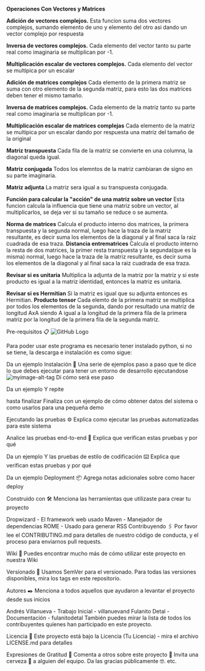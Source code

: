 **Operaciones Con Vectores y Matrices**

**Adición de vectores complejos.**
Esta funcion suma dos vectores complejos, sumando elemento de uno y elemento del otro asi dando un vector complejo por respuesta

**Inversa de vectores complejos.**
Cada elemento del vector tanto su parte real como imaginaria se multiplican por -1.

**Multiplicación escalar de vectores complejos.**
Cada elemento del vector se multipica por un escalar

**Adición de matrices complejos**
Cada elemento de la primera matriz se suma con otro elemento de la segunda matriz, para esto las dos matrices deben tener el mismo tamaño.

**Inversa de matrices complejos.**
Cada elemento de la matriz tanto su parte real como imaginaria se multiplican por -1.

**Multiplicación escalar de matrices complejas**
Cada elemento de la matriz se multipica por un escalar dando por respuesta una matriz del tamaño de la original


**Matriz transpuesta**
Cada fila de la matriz se convierte en una columna, la diagonal queda igual.

**Matriz conjugada**
Todos los elemntos de la matriz cambiaran de signo en su parte imaginaria.

**Matriz adjunta**
La matriz sera igual a su transpuesta conjugada.

**Función para calcular la "acción" de una matriz sobre un vector**
Esta funcion calcula la influencia que tiene una matriz sobre un vector, al multiplicarlos, se deja ver si su tamaño se reduce o se aumenta.

**Norma de matrices**
Calcula el producto interno dos matrices, la primera transpuesta y la segunda normal, luego hace la traza de la matriz resultante, es decir suma los elementos de la diagonal y al final saca la raiz cuadrada de esa traza.
**Distancia entrematrices**
Calcula el producto interno la resta de dos matrices, la primer resta transpuesta y la segunda(que es la misma) normal, luego hace la traza de la matriz resultante, es decir suma los elementos de la diagonal y al final saca la raiz cuadrada de esa traza.


**Revisar si es unitaria**
Multiplica la adjunta de la matriz por la matriz y si este producto es igual a la matriz identidad, entonces la matriz es unitaria.

**Revisar si es Hermitian**
Si la matriz es igual que su adjunta entonces es Hermitian.
**Producto tensor**
Cada elemto de la primera matriz se multiplica por todos los elementos de la segunda, dando por resultado una matriz de longitud AxA siendo A igual a la longitud de la primera fila de la primera matriz por la longitud de la primera fila de la segunda matriz.



Pre-requisitos 📋
![GitHub Logo](https://www.python.org/static/img/python-logo@2x.png)

Para poder usar este programa es necesario tener instalado python, si no se tiene, la descarga e instalación es como sigue:

Da un ejemplo
Instalación 🔧
Una serie de ejemplos paso a paso que te dice lo que debes ejecutar para tener un entorno de desarrollo ejecutandose
![myimage-alt-tag](url-to-image) 
Dí cómo será ese paso

Da un ejemplo
Y repite


hasta finalizar
Finaliza con un ejemplo de cómo obtener datos del sistema o como usarlos para una pequeña demo

Ejecutando las pruebas ⚙️
Explica como ejecutar las pruebas automatizadas para este sistema

Analice las pruebas end-to-end 🔩
Explica que verifican estas pruebas y por qué

Da un ejemplo
Y las pruebas de estilo de codificación ⌨️
Explica que verifican estas pruebas y por qué

Da un ejemplo
Deployment 📦
Agrega notas adicionales sobre como hacer deploy

Construido con 🛠️
Menciona las herramientas que utilizaste para crear tu proyecto

Dropwizard - El framework web usado
Maven - Manejador de dependencias
ROME - Usado para generar RSS
Contribuyendo 🖇️
Por favor lee el CONTRIBUTING.md para detalles de nuestro código de conducta, y el proceso para enviarnos pull requests.

Wiki 📖
Puedes encontrar mucho más de cómo utilizar este proyecto en nuestra Wiki

Versionado 📌
Usamos SemVer para el versionado. Para todas las versiones disponibles, mira los tags en este repositorio.

Autores ✒️
Menciona a todos aquellos que ayudaron a levantar el proyecto desde sus inicios

Andrés Villanueva - Trabajo Inicial - villanuevand
Fulanito Detal - Documentación - fulanitodetal
También puedes mirar la lista de todos los contribuyentes quíenes han participado en este proyecto.

Licencia 📄
Este proyecto está bajo la Licencia (Tu Licencia) - mira el archivo LICENSE.md para detalles

Expresiones de Gratitud 🎁
Comenta a otros sobre este proyecto 📢
Invita una cerveza 🍺 a alguien del equipo.
Da las gracias públicamente 🤓.
etc.
